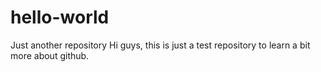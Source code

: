 # hello-world
Just another repository
Hi guys, this is just a test repository to learn a bit more about github.
